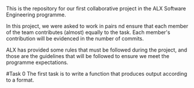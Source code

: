 This is the repository for our first collaborative project in the ALX Software Engineering programme.

In this project, we were asked to work in pairs nd ensure that each member of the team contributes (almost) equally to the task. Each member's contribution will be evidenced in the number of commits.

ALX has provided some rules that must be followed during the project, and those are the guidelines that will be followed to ensure we meet the programme expectations.

#Task 0
The first task is to write a function that produces output according to a format.
